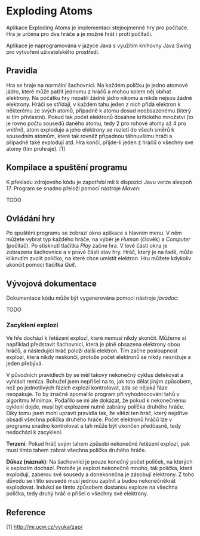 # Exploding Atoms

Aplikace Exploding Atoms je implementací stejnojmenné hry pro počítače. Hra je určena pro dva hráče a je možné hrát i proti počítači.

Aplikace je naprogramována v jazyce Java s využitím knihovny Java Swing pro vytvoření uživatelského prostředí.

## Pravidla

Hra se hraje na normální šachovnici. Na každém políčku je jedno atomové jádro, které může patřit jednomu z hráčů a mohou kolem něj obíhat elektrony. Na počátku hry nepatří žádné jádro nikomu a nikde nejsou žádné elektrony. Hráči se střídají, v každém tahu jeden z nich přidá elektron k některému ze svých atomů, případně k atomu dosud neobsazenému (který si tím přivlastní). Pokud tak počet elektronů dosáhne kritického množství (to je rovno počtu sousedů daného atomu, tedy 2 pro rohové atomy až 4 pro vnitřní), atom exploduje a jeho elektrony se rozletí do všech směrů k sousedním atomům, které tak rovněž připadnou táhnuvšímu hráči a případně také explodují atd. Hra končí, přijde-li jeden z hráčů o všechny své atomy (tím prohraje). [1]

## Kompilace a spuštění programu

K překladu zdrojového kódu je zapotřebí mít k dispozici Javu verze alespoň 17. Program se snadno přeloží pomocí nástroje *Maven*:

TODO

## Ovládání hry

Po spuštění programu se zobrazí okno aplikace s hlavním menu. V něm můžete vybrat typ každého hráče, na výběr je *Human* (člověk) a *Computer* (počítač). Po stisknutí tlačítka *Play* začne hra. V levé části okna je zobrazena šachovnice a v pravé části stav hry. Hráč, který je na řadě, může kliknutím zvolit políčko, na které chce umístit elektron. Hru můžete kdykoliv ukončit pomocí tlačítka *Quit*.

## Vývojová dokumentace

Dokumentace kódu může být vygenerována pomocí nástroje *javadoc*:

TODO

### Zacyklení explozí

Ve hře dochází k řetězení explozí, které nemusí nikdy skončit. Můžeme si například představit šachovnici, která je plně obsazena elektrony obou hráčů, a následující hráč položí další elektron. Tím začne posloupnost explozí, která nikdy neskončí, protože počet elektronů se nikdy nesnižuje a jeden přebývá.

V původních pravidlech by se měl takový nekonečný cyklus detekovat a vyhlásit remíza. Bohužel jsem nepřišel na to, jak toto dělat jiným způsobem, než po jednotlivých fázích explozí kontrolovat, zda se nějaká fáze neopakuje. To by značně zpomalilo program při vyhodnocování tahů v algoritmu Minimax. Podařilo se mi ale dokázat, že pokud k nekonečnému cyklení dojde, musí být explozemi nutně zabrány políčka druhého hráče. Díky tomu jsem mohl upravit pravidla tak, že vítězí ten hráč, který nejdříve obsadí všechna políčka druhého hráče. Počet elektronů hráčů lze v programu snadno kontrolovat a tah může být ukončen předčasně, tedy nedochází k zacyklení.

**Tvrzení**: Pokud hráč svým tahem způsobí nekonečné řetězení explozí, pak musí tímto tahem zabrat všechna políčka druhého hráče.

**Důkaz (náznak)**: Na šachovnici je pouze konečný počet políček, na kterých k explozím dochází. Protože je explozí nekonečně mnoho, tak políčka, která explodují, zaberou své sousedy a donekonečna je zásobují elektrony. Z toho důvodu se i tito sousedé musí jednou zaplnit a budou nekonečněkrát explodovat. Indukcí se tímto způsobem dostanou exploze na všechna políčka, tedy druhý hráč o přišel o všechny své elektrony.

## Reference

[1] http://mj.ucw.cz/vyuka/zap/
